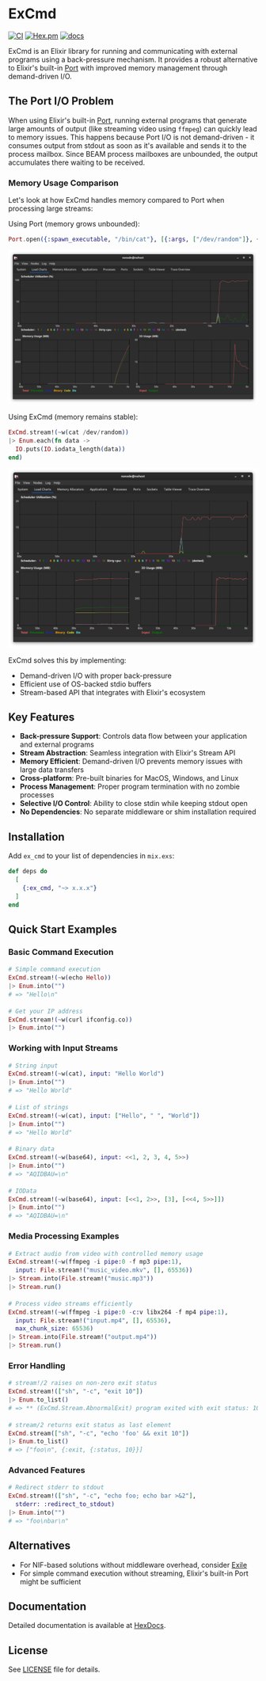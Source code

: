 # ExCmd

[![CI](https://github.com/akash-akya/ex_cmd/actions/workflows/elixir.yml/badge.svg)](https://github.com/akash-akya/ex_cmd/actions/workflows/elixir.yml)
[![Hex.pm](https://img.shields.io/hexpm/v/ex_cmd.svg)](https://hex.pm/packages/ex_cmd)
[![docs](https://img.shields.io/badge/docs-hexpm-blue.svg)](https://hexdocs.pm/ex_cmd/)

ExCmd is an Elixir library for running and communicating with external programs using a back-pressure mechanism. It provides a robust alternative to Elixir's built-in [Port](https://hexdocs.pm/elixir/Port.html) with improved memory management through demand-driven I/O.

## The Port I/O Problem

When using Elixir's built-in [Port](https://hexdocs.pm/elixir/Port.html), running external programs that generate large amounts of output (like streaming video using `ffmpeg`) can quickly lead to memory issues. This happens because Port I/O is not demand-driven - it consumes output from stdout as soon as it's available and sends it to the process mailbox. Since BEAM process mailboxes are unbounded, the output accumulates there waiting to be received.

### Memory Usage Comparison

Let's look at how ExCmd handles memory compared to Port when processing large streams:

Using Port (memory grows unbounded):
```elixir
Port.open({:spawn_executable, "/bin/cat"}, [{:args, ["/dev/random"]}, {:line, 10}, :binary, :use_stdio])
```

![Port memory consumption](./images/port.png)

Using ExCmd (memory remains stable):
```elixir
ExCmd.stream!(~w(cat /dev/random))
|> Enum.each(fn data ->
  IO.puts(IO.iodata_length(data))
end)
```

![ExCmd memory consumption](./images/ex_cmd.png)

ExCmd solves this by implementing:
- Demand-driven I/O with proper back-pressure
- Efficient use of OS-backed stdio buffers
- Stream-based API that integrates with Elixir's ecosystem

## Key Features

- **Back-pressure Support**: Controls data flow between your application and external programs
- **Stream Abstraction**: Seamless integration with Elixir's Stream API
- **Memory Efficient**: Demand-driven I/O prevents memory issues with large data transfers
- **Cross-platform**: Pre-built binaries for MacOS, Windows, and Linux
- **Process Management**: Proper program termination with no zombie processes
- **Selective I/O Control**: Ability to close stdin while keeping stdout open
- **No Dependencies**: No separate middleware or shim installation required

## Installation

Add `ex_cmd` to your list of dependencies in `mix.exs`:

```elixir
def deps do
  [
    {:ex_cmd, "~> x.x.x"}
  ]
end
```

## Quick Start Examples

### Basic Command Execution

```elixir
# Simple command execution
ExCmd.stream!(~w(echo Hello))
|> Enum.into("")
# => "Hello\n"

# Get your IP address
ExCmd.stream!(~w(curl ifconfig.co))
|> Enum.into("")
```

### Working with Input Streams

```elixir
# String input
ExCmd.stream!(~w(cat), input: "Hello World")
|> Enum.into("")
# => "Hello World"

# List of strings
ExCmd.stream!(~w(cat), input: ["Hello", " ", "World"])
|> Enum.into("")
# => "Hello World"

# Binary data
ExCmd.stream!(~w(base64), input: <<1, 2, 3, 4, 5>>)
|> Enum.into("")
# => "AQIDBAU=\n"

# IOData
ExCmd.stream!(~w(base64), input: [<<1, 2>>, [3], [<<4, 5>>]])
|> Enum.into("")
# => "AQIDBAU=\n"
```

### Media Processing Examples

```elixir
# Extract audio from video with controlled memory usage
ExCmd.stream!(~w(ffmpeg -i pipe:0 -f mp3 pipe:1),
  input: File.stream!("music_video.mkv", [], 65536))
|> Stream.into(File.stream!("music.mp3"))
|> Stream.run()

# Process video streams efficiently
ExCmd.stream!(~w(ffmpeg -i pipe:0 -c:v libx264 -f mp4 pipe:1),
  input: File.stream!("input.mp4", [], 65536),
  max_chunk_size: 65536)
|> Stream.into(File.stream!("output.mp4"))
|> Stream.run()
```

### Error Handling

```elixir
# stream!/2 raises on non-zero exit status
ExCmd.stream!(["sh", "-c", "exit 10"])
|> Enum.to_list()
# => ** (ExCmd.Stream.AbnormalExit) program exited with exit status: 10

# stream/2 returns exit status as last element
ExCmd.stream(["sh", "-c", "echo 'foo' && exit 10"])
|> Enum.to_list()
# => ["foo\n", {:exit, {:status, 10}}]
```

### Advanced Features

```elixir
# Redirect stderr to stdout
ExCmd.stream!(["sh", "-c", "echo foo; echo bar >&2"],
  stderr: :redirect_to_stdout)
|> Enum.into("")
# => "foo\nbar\n"
```

## Alternatives

- For NIF-based solutions without middleware overhead, consider [Exile](https://github.com/akash-akya/exile)
- For simple command execution without streaming, Elixir's built-in Port might be sufficient

## Documentation

Detailed documentation is available at [HexDocs](https://hexdocs.pm/ex_cmd/).

## License

See [LICENSE](LICENSE) file for details.
